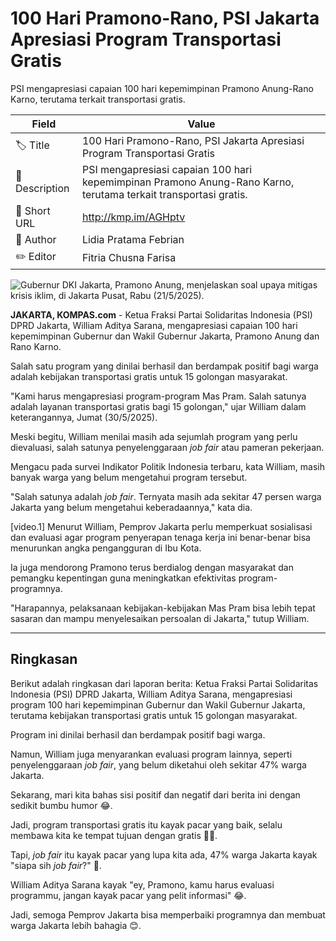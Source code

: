 # 100 Hari Pramono-Rano, PSI Jakarta Apresiasi Program Transportasi Gratis 

PSI mengapresiasi capaian 100 hari kepemimpinan Pramono Anung-Rano Karno, terutama terkait transportasi gratis.

| Field         | Value                                                       |
|---------------|-------------------------------------------------------------|
| 🏷️ Title       | 100 Hari Pramono-Rano, PSI Jakarta Apresiasi Program Transportasi Gratis  |
| 📝 Description | PSI mengapresiasi capaian 100 hari kepemimpinan Pramono Anung-Rano Karno, terutama terkait transportasi gratis. |
| 🔗 Short URL   | http://kmp.im/AGHptv |
| 👤 Author      | Lidia Pratama Febrian |
| ✏️ Editor      | Fitria Chusna Farisa |

![Gubernur DKI Jakarta, Pramono Anung, menjelaskan soal upaya mitigas krisis iklim, di Jakarta Pusat, Rabu (21/5/2025). ](https://asset.kompas.com/crops/O2Idjjs_kDo8hvuJIUOwxoOkn70=/0x0:0x0/750x500/data/photo/2025/05/21/682d5a1e51848.jpg)

**JAKARTA, KOMPAS.com** - Ketua Fraksi Partai Solidaritas Indonesia (PSI) DPRD Jakarta, William Aditya Sarana, mengapresiasi capaian 100 hari kepemimpinan Gubernur dan Wakil Gubernur Jakarta, Pramono Anung dan Rano Karno.

Salah satu program yang dinilai berhasil dan berdampak positif bagi warga adalah kebijakan transportasi gratis untuk 15 golongan masyarakat.

"Kami harus mengapresiasi program-program Mas Pram. Salah satunya adalah layanan transportasi gratis bagi 15 golongan," ujar William dalam keterangannya, Jumat (30/5/2025).

Meski begitu, William menilai masih ada sejumlah program yang perlu dievaluasi, salah satunya penyelenggaraan *job fair* atau pameran pekerjaan.

Mengacu pada survei Indikator Politik Indonesia terbaru, kata William, masih banyak warga yang belum mengetahui program tersebut.

"Salah satunya adalah *job fair*. Ternyata masih ada sekitar 47 persen warga Jakarta yang belum mengetahui keberadaannya," kata dia.

\[video.1\] Menurut William, Pemprov Jakarta perlu memperkuat sosialisasi dan evaluasi agar program penyerapan tenaga kerja ini benar-benar bisa menurunkan angka pengangguran di Ibu Kota.

Ia juga mendorong Pramono terus berdialog dengan masyarakat dan pemangku kepentingan guna meningkatkan efektivitas program-programnya.

"Harapannya, pelaksanaan kebijakan-kebijakan Mas Pram bisa lebih tepat sasaran dan mampu menyelesaikan persoalan di Jakarta," tutup William.

---
## Ringkasan

Berikut adalah ringkasan dari laporan berita: Ketua Fraksi Partai Solidaritas Indonesia (PSI) DPRD Jakarta, William Aditya Sarana, mengapresiasi program 100 hari kepemimpinan Gubernur dan Wakil Gubernur Jakarta, terutama kebijakan transportasi gratis untuk 15 golongan masyarakat.

 Program ini dinilai berhasil dan berdampak positif bagi warga.

 Namun, William juga menyarankan evaluasi program lainnya, seperti penyelenggaraan *job fair*, yang belum diketahui oleh sekitar 47% warga Jakarta.



Sekarang, mari kita bahas sisi positif dan negatif dari berita ini dengan sedikit bumbu humor 😂.

 Jadi, program transportasi gratis itu kayak pacar yang baik, selalu membawa kita ke tempat tujuan dengan gratis 🚂💕.

 Tapi, *job fair* itu kayak pacar yang lupa kita ada, 47% warga Jakarta kayak "siapa sih *job fair*?" 🤔.

 William Aditya Sarana kayak "ey, Pramono, kamu harus evaluasi programmu, jangan kayak pacar yang pelit informasi" 😂.

 Jadi, semoga Pemprov Jakarta bisa memperbaiki programnya dan membuat warga Jakarta lebih bahagia 😊.
